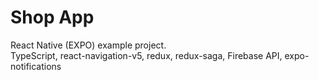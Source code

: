 # Shop App
React Native (EXPO) example project.\
TypeScript, react-navigation-v5, redux, redux-saga, Firebase API, expo-notifications
